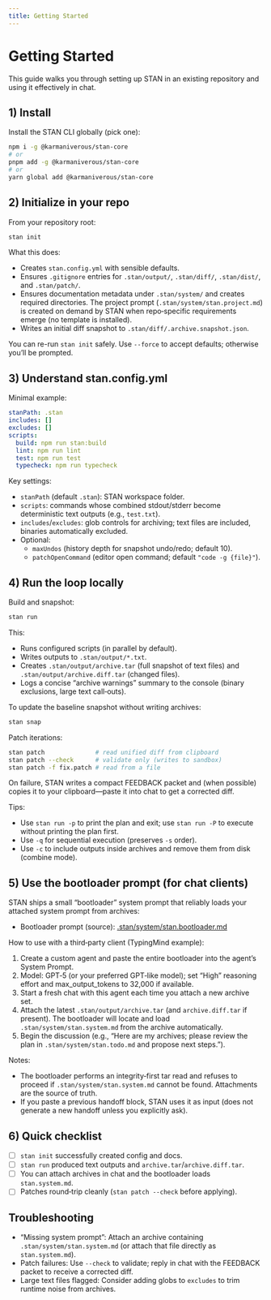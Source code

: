 ```yaml
---
title: Getting Started
---
```


# Getting Started

This guide walks you through setting up STAN in an existing repository and using it effectively in chat.

## 1) Install

Install the STAN CLI globally (pick one):

```bash
npm i -g @karmaniverous/stan-core
# or
pnpm add -g @karmaniverous/stan-core
# or
yarn global add @karmaniverous/stan-core
```

## 2) Initialize in your repo

From your repository root:

```bash
stan init
```

What this does:

- Creates `stan.config.yml` with sensible defaults.
- Ensures `.gitignore` entries for `.stan/output/`, `.stan/diff/`, `.stan/dist/`, and `.stan/patch/`.
- Ensures documentation metadata under `.stan/system/` and creates required directories. The project prompt (`.stan/system/stan.project.md`) is created on demand by STAN when repo‑specific requirements emerge (no template is installed).
- Writes an initial diff snapshot to `.stan/diff/.archive.snapshot.json`.

You can re-run `stan init` safely. Use `--force` to accept defaults; otherwise you’ll be prompted.

## 3) Understand stan.config.yml

Minimal example:

```yaml
stanPath: .stan
includes: []
excludes: []
scripts:
  build: npm run stan:build
  lint: npm run lint
  test: npm run test
  typecheck: npm run typecheck
```

Key settings:

- `stanPath` (default `.stan`): STAN workspace folder.
- `scripts`: commands whose combined stdout/stderr become deterministic text outputs (e.g., `test.txt`).
- `includes`/`excludes`: glob controls for archiving; text files are included, binaries automatically excluded.
- Optional:
  - `maxUndos` (history depth for snapshot undo/redo; default 10).
  - `patchOpenCommand` (editor open command; default `"code -g {file}"`).

## 4) Run the loop locally

Build and snapshot:

```bash
stan run
```

This:

- Runs configured scripts (in parallel by default).
- Writes outputs to `.stan/output/*.txt`.
- Creates `.stan/output/archive.tar` (full snapshot of text files) and `.stan/output/archive.diff.tar` (changed files).
- Logs a concise “archive warnings” summary to the console (binary exclusions, large text call‑outs).

To update the baseline snapshot without writing archives:

```bash
stan snap
```

Patch iterations:

```bash
stan patch              # read unified diff from clipboard
stan patch --check      # validate only (writes to sandbox)
stan patch -f fix.patch # read from a file
```

On failure, STAN writes a compact FEEDBACK packet and (when possible) copies it to your clipboard—paste it into chat to get a corrected diff.

Tips:

- Use `stan run -p` to print the plan and exit; use `stan run -P` to execute without printing the plan first.
- Use `-q` for sequential execution (preserves `-s` order).
- Use `-c` to include outputs inside archives and remove them from disk (combine mode).

## 5) Use the bootloader prompt (for chat clients)

STAN ships a small “bootloader” system prompt that reliably loads your attached system prompt from archives:

- Bootloader prompt (source): [.stan/system/stan.bootloader.md](https://github.com/karmaniverous/stan-core/blob/main/.stan/system/stan.bootloader.md)

How to use with a third‑party client (TypingMind example):

1. Create a custom agent and paste the entire bootloader into the agent’s System Prompt.
2. Model: GPT‑5 (or your preferred GPT‑like model); set “High” reasoning effort and max_output_tokens to 32,000 if available.
3. Start a fresh chat with this agent each time you attach a new archive set.
4. Attach the latest `.stan/output/archive.tar` (and `archive.diff.tar` if present). The bootloader will locate and load `.stan/system/stan.system.md` from the archive automatically.
5. Begin the discussion (e.g., “Here are my archives; please review the plan in `.stan/system/stan.todo.md` and propose next steps.”).

Notes:

- The bootloader performs an integrity‑first tar read and refuses to proceed if `.stan/system/stan.system.md` cannot be found. Attachments are the source of truth.
- If you paste a previous handoff block, STAN uses it as input (does not generate a new handoff unless you explicitly ask).

## 6) Quick checklist

- [ ] `stan init` successfully created config and docs.
- [ ] `stan run` produced text outputs and `archive.tar`/`archive.diff.tar`.
- [ ] You can attach archives in chat and the bootloader loads `stan.system.md`.
- [ ] Patches round‑trip cleanly (`stan patch --check` before applying).

## Troubleshooting

- “Missing system prompt”: Attach an archive containing `.stan/system/stan.system.md` (or attach that file directly as `stan.system.md`).
- Patch failures: Use `--check` to validate; reply in chat with the FEEDBACK packet to receive a corrected diff.
- Large text files flagged: Consider adding globs to `excludes` to trim runtime noise from archives.
